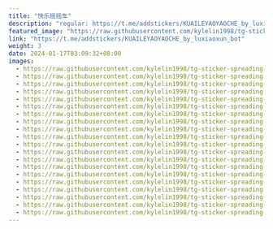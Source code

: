 ```yaml
---
title: "快乐摇摇车"
description: "regular: https://t.me/addstickers/KUAILEYAOYAOCHE_by_luxiaoxun_bot"
featured_image: "https://raw.githubusercontent.com/kylelin1998/tg-sticker-spreading-worldwide-images/main/img/d8f3d0be-f326-4fc1-9cb2-0c29d9d5a3b6.jpg"
link: "https://t.me/addstickers/KUAILEYAOYAOCHE_by_luxiaoxun_bot"
weight: 3
date: 2024-01-17T03:09:32+08:00
images:
  - https://raw.githubusercontent.com/kylelin1998/tg-sticker-spreading-worldwide-images/main/img/d8f3d0be-f326-4fc1-9cb2-0c29d9d5a3b6.jpg
  - https://raw.githubusercontent.com/kylelin1998/tg-sticker-spreading-worldwide-images/main/img/7180d404-238d-4e7c-8fa2-03bedd69d0d8.jpg
  - https://raw.githubusercontent.com/kylelin1998/tg-sticker-spreading-worldwide-images/main/img/4e2de8d0-2c6c-4c80-900b-046815a990e3.jpg
  - https://raw.githubusercontent.com/kylelin1998/tg-sticker-spreading-worldwide-images/main/img/70aaa8d7-4aed-45aa-9f3b-597f789691f4.jpg
  - https://raw.githubusercontent.com/kylelin1998/tg-sticker-spreading-worldwide-images/main/img/e5d6a4b8-6931-44b1-9367-d65b44628a38.jpg
  - https://raw.githubusercontent.com/kylelin1998/tg-sticker-spreading-worldwide-images/main/img/ede05fbf-43c2-49e0-9843-9db0292146c4.jpg
  - https://raw.githubusercontent.com/kylelin1998/tg-sticker-spreading-worldwide-images/main/img/1b5540c1-122e-4fdc-86f4-c64e90f1cbee.jpg
  - https://raw.githubusercontent.com/kylelin1998/tg-sticker-spreading-worldwide-images/main/img/997c9a8f-7aec-4d27-be2d-958ffcca0ec3.jpg
  - https://raw.githubusercontent.com/kylelin1998/tg-sticker-spreading-worldwide-images/main/img/81c2e7e3-a4a7-4d13-bd47-035061aef4a0.jpg
  - https://raw.githubusercontent.com/kylelin1998/tg-sticker-spreading-worldwide-images/main/img/aea736f5-1990-44d8-b290-fcdbb689de6b.jpg
  - https://raw.githubusercontent.com/kylelin1998/tg-sticker-spreading-worldwide-images/main/img/fc8a1319-6147-4786-a14d-40975b0c13ca.jpg
  - https://raw.githubusercontent.com/kylelin1998/tg-sticker-spreading-worldwide-images/main/img/099b007e-2aaf-442d-95d8-67e8abaecfe3.jpg
  - https://raw.githubusercontent.com/kylelin1998/tg-sticker-spreading-worldwide-images/main/img/82e71c53-0bc5-4d9c-9bec-cf2f5bc024f2.jpg
  - https://raw.githubusercontent.com/kylelin1998/tg-sticker-spreading-worldwide-images/main/img/cff334b7-7950-435d-be41-3eacbb873096.jpg
  - https://raw.githubusercontent.com/kylelin1998/tg-sticker-spreading-worldwide-images/main/img/0e0be7f2-87f1-462e-b64f-3c98b75cd233.jpg
  - https://raw.githubusercontent.com/kylelin1998/tg-sticker-spreading-worldwide-images/main/img/9abe5750-0e59-456b-97f1-ff2cc4060e1b.jpg
  - https://raw.githubusercontent.com/kylelin1998/tg-sticker-spreading-worldwide-images/main/img/5935b4fb-203a-4c7c-b792-f7053a4868f7.jpg
  - https://raw.githubusercontent.com/kylelin1998/tg-sticker-spreading-worldwide-images/main/img/35deca31-13f0-4f68-bbc9-0e35141ff803.jpg
  - https://raw.githubusercontent.com/kylelin1998/tg-sticker-spreading-worldwide-images/main/img/c4d3f2c3-63c8-49c3-bd05-26f8c8281bfb.jpg
  - https://raw.githubusercontent.com/kylelin1998/tg-sticker-spreading-worldwide-images/main/img/0d1c8946-235b-447f-9e2d-46d8872cb3a4.jpg
---
```

